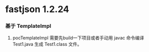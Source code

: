 # fastjson 1.2.24
### 基于 TemplateImpl
1. pocTemplateImpl 需要先build一下项目或者手动用 javac 命令编译 Test1.java 生成 Test1.class 文件。